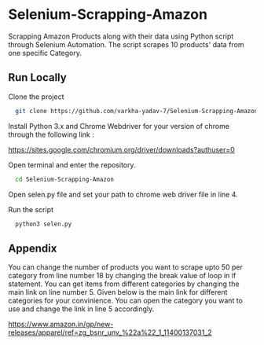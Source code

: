 
# Selenium-Scrapping-Amazon

Scrapping Amazon Products along with their data using Python script through Selenium Automation. The script scrapes 10 products' data from one specific Category.



## Run Locally

Clone the project

```bash
  git clone https://github.com/varkha-yadav-7/Selenium-Scrapping-Amazon.git
```

Install Python 3.x and Chrome Webdriver for your version of chrome through the following link : 

https://sites.google.com/chromium.org/driver/downloads?authuser=0


Open terminal and enter the repository.

```bash
  cd Selenium-Scrapping-Amazon
```

Open selen.py file and set your path to chrome web driver file in line 4.


Run the script

```bash
  python3 selen.py
```




## Appendix

You can change the number of products you want to scrape upto 50 per category from line number 18 by changing the break value of loop in if statement. You can get items from different categories by changing the main link on line number 5. Given below is the main link for different categories for your convinience. You can open the category you want to use and change the link in line 5 accordingly.

https://www.amazon.in/gp/new-releases/apparel/ref=zg_bsnr_unv_%22a%22_1_11400137031_2

